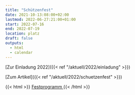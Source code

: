 ```yaml
---
title: "Schützenfest"
date: 2021-10-13:08:00+02:00
lastmod: 2022-06-27:21:00+01:00
start: 2022-07-16
end: 2022-07-19
location: platz
draft: false
outputs:
  - html
  - calendar
---
```


[Zur Einladung 2022]({{< ref "/aktuell/2022/einladung" >}})

[Zum Artikel]({{< ref "/aktuell/2022/schuetzenfest" >}})

{{< html >}}
<a href="/pdf/plakat_2022.pdf" target="_blank" class="uk-icon-link">
<span class="uk-icon-link" uk-icon="icon: file-pdf"></span>
Festprogramm
</a>
{{< /html >}}



